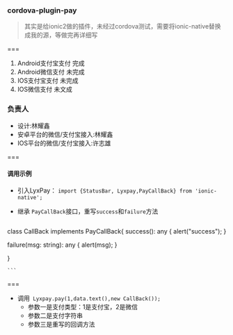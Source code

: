 ### cordova-plugin-pay

> 其实是给ionic2做的插件，未经过cordova测试，需要将ionic-native替换成我的源，等做完再详细写

===
1. Android支付宝支付 完成
2. Android微信支付   未完成
3. IOS支付宝支付     未完成
4. IOS微信支付       未文成

### 负责人
- 设计:林耀鑫
- 安卓平台的微信/支付宝接入:林耀鑫
- IOS平台的微信/支付宝接入:许志雄

===
#### 调用示例

- 引入LyxPay： `import {StatusBar, Lyxpay,PayCallBack} from 'ionic-native';`
- 继承 `PayCallBack`接口，重写`success`和`failure`方法

    ```
class CallBack implements PayCallBack{
  success(): any {
    alert("success");
  }

  failure(msg: string): any {
    alert(msg);
  }

}


    ```
===
- 调用` Lyxpay.pay(1,data.text(),new CallBack());`
    - 参数一是支付类型：1是支付宝，2是微信
    - 参数二是支付字符串
    - 参数三是重写的回调方法


